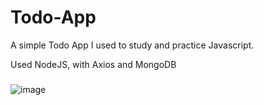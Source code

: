 # Todo-App
A simple Todo App I used to study and practice Javascript.

Used NodeJS, with Axios and MongoDB
###
![image](https://github.com/EliGandin/JavaScript-Projects/assets/87780727/a6d510ab-1524-4433-ac56-482c58f03101)
